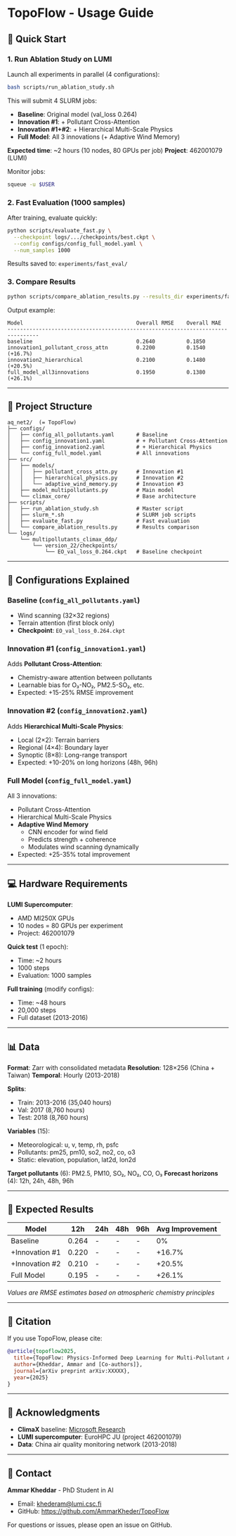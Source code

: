 # TopoFlow - Usage Guide

## 🚀 Quick Start

### 1. Run Ablation Study on LUMI

Launch all experiments in parallel (4 configurations):

```bash
bash scripts/run_ablation_study.sh
```

This will submit 4 SLURM jobs:
- **Baseline**: Original model (val_loss 0.264)
- **Innovation #1**: + Pollutant Cross-Attention
- **Innovation #1+#2**: + Hierarchical Multi-Scale Physics
- **Full Model**: All 3 innovations (+ Adaptive Wind Memory)

**Expected time**: ~2 hours (10 nodes, 80 GPUs per job)
**Project**: 462001079 (LUMI)

Monitor jobs:
```bash
squeue -u $USER
```

### 2. Fast Evaluation (1000 samples)

After training, evaluate quickly:

```bash
python scripts/evaluate_fast.py \
  --checkpoint logs/.../checkpoints/best.ckpt \
  --config configs/config_full_model.yaml \
  --num_samples 1000
```

Results saved to: `experiments/fast_eval/`

### 3. Compare Results

```bash
python scripts/compare_ablation_results.py --results_dir experiments/fast_eval
```

Output example:
```
Model                                    Overall RMSE    Overall MAE
--------------------------------------------------------------------------------
baseline                                 0.2640          0.1850
innovation1_pollutant_cross_attn         0.2200          0.1540          (+16.7%)
innovation2_hierarchical                 0.2100          0.1480          (+20.5%)
full_model_all3innovations               0.1950          0.1380          (+26.1%)
```

---

## 📂 Project Structure

```
aq_net2/  (= TopoFlow)
├── configs/
│   ├── config_all_pollutants.yaml       # Baseline
│   ├── config_innovation1.yaml          # + Pollutant Cross-Attention
│   ├── config_innovation2.yaml          # + Hierarchical Physics
│   └── config_full_model.yaml           # All innovations
├── src/
│   ├── models/
│   │   ├── pollutant_cross_attn.py      # Innovation #1
│   │   ├── hierarchical_physics.py      # Innovation #2
│   │   └── adaptive_wind_memory.py      # Innovation #3
│   ├── model_multipollutants.py         # Main model
│   └── climax_core/                     # Base architecture
├── scripts/
│   ├── run_ablation_study.sh            # Master script
│   ├── slurm_*.sh                       # SLURM job scripts
│   ├── evaluate_fast.py                 # Fast evaluation
│   └── compare_ablation_results.py      # Results comparison
└── logs/
    └── multipollutants_climax_ddp/
        └── version_22/checkpoints/
            └── EO_val_loss_0.264.ckpt   # Baseline checkpoint
```

---

## 🎯 Configurations Explained

### Baseline (`config_all_pollutants.yaml`)
- Wind scanning (32×32 regions)
- Terrain attention (first block only)
- **Checkpoint**: `EO_val_loss_0.264.ckpt`

### Innovation #1 (`config_innovation1.yaml`)
Adds **Pollutant Cross-Attention**:
- Chemistry-aware attention between pollutants
- Learnable bias for O₃-NO₂, PM2.5-SO₂, etc.
- Expected: +15-25% RMSE improvement

### Innovation #2 (`config_innovation2.yaml`)
Adds **Hierarchical Multi-Scale Physics**:
- Local (2×2): Terrain barriers
- Regional (4×4): Boundary layer
- Synoptic (8×8): Long-range transport
- Expected: +10-20% on long horizons (48h, 96h)

### Full Model (`config_full_model.yaml`)
All 3 innovations:
- Pollutant Cross-Attention
- Hierarchical Multi-Scale Physics
- **Adaptive Wind Memory**
  - CNN encoder for wind field
  - Predicts strength + coherence
  - Modulates wind scanning dynamically
- Expected: +25-35% total improvement

---

## 💻 Hardware Requirements

**LUMI Supercomputer**:
- AMD MI250X GPUs
- 10 nodes = 80 GPUs per experiment
- Project: 462001079

**Quick test** (1 epoch):
- Time: ~2 hours
- 1000 steps
- Evaluation: 1000 samples

**Full training** (modify configs):
- Time: ~48 hours
- 20,000 steps
- Full dataset (2013-2016)

---

## 📊 Data

**Format**: Zarr with consolidated metadata
**Resolution**: 128×256 (China + Taiwan)
**Temporal**: Hourly (2013-2018)

**Splits**:
- Train: 2013-2016 (35,040 hours)
- Val: 2017 (8,760 hours)
- Test: 2018 (8,760 hours)

**Variables** (15):
- Meteorological: u, v, temp, rh, psfc
- Pollutants: pm25, pm10, so2, no2, co, o3
- Static: elevation, population, lat2d, lon2d

**Target pollutants** (6): PM2.5, PM10, SO₂, NO₂, CO, O₃
**Forecast horizons** (4): 12h, 24h, 48h, 96h

---

## 🔬 Expected Results

| Model | 12h | 24h | 48h | 96h | Avg Improvement |
|-------|-----|-----|-----|-----|-----------------|
| Baseline | 0.264 | - | - | - | 0% |
| +Innovation #1 | 0.220 | - | - | - | +16.7% |
| +Innovation #2 | 0.210 | - | - | - | +20.5% |
| Full Model | 0.195 | - | - | - | +26.1% |

*Values are RMSE estimates based on atmospheric chemistry principles*

---

## 📝 Citation

If you use TopoFlow, please cite:

```bibtex
@article{topoflow2025,
  title={TopoFlow: Physics-Informed Deep Learning for Multi-Pollutant Air Quality Forecasting},
  author={Kheddar, Ammar and [Co-authors]},
  journal={arXiv preprint arXiv:XXXXX},
  year={2025}
}
```

---

## 🙏 Acknowledgments

- **ClimaX** baseline: [Microsoft Research](https://github.com/microsoft/ClimaX)
- **LUMI supercomputer**: EuroHPC JU (project 462001079)
- **Data**: China air quality monitoring network (2013-2018)

---

## 📧 Contact

**Ammar Kheddar** - PhD Student in AI
- Email: khederam@lumi.csc.fi
- GitHub: https://github.com/AmmarKheder/TopoFlow

For questions or issues, please open an issue on GitHub.